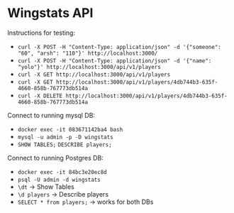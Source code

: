 # Wingstats API

Instructions for testing:

- `curl -X POST -H "Content-Type: application/json" -d '{"someone": "60", "arsh": "110"}' http://localhost:3000/`
- `curl -X POST -H "Content-Type: application/json" -d '{"name": "yolo"}' http://localhost:3000/api/v1/players`
- `curl -X GET http://localhost:3000/api/v1/players`
- `curl -X GET http://localhost:3000/api/v1/players/4db744b3-635f-4660-858b-767773db514a`
- `curl -X DELETE http://localhost:3000/api/v1/players/4db744b3-635f-4660-858b-767773db514a`

Connect to running mysql DB:

- `docker exec -it 083671142ba4 bash`
- `mysql -u admin -p -D wingstats`
- `SHOW TABLES;` `DESCRIBE players;`

Connect to running Postgres DB:

- `docker exec -it 84bc3e20ec8d`
- `psql -U admin -d wingstats`
- `\dt` -> Show Tables
- `\d players` -> Describe players
- `SELECT * from players;` -> works for both DBs